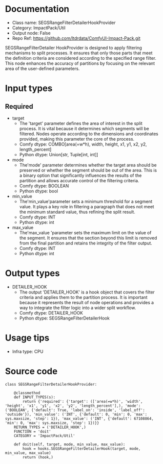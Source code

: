 # Documentation
- Class name: SEGSRangeFilterDetailerHookProvider
- Category: ImpactPack/Util
- Output node: False
- Repo Ref: https://github.com/ltdrdata/ComfyUI-Impact-Pack.git

SEGSRangeFilterDetailer HookProvider is designed to apply filtering mechanisms to split processes. It ensures that only those parts that meet the definition criteria are considered according to the specified range filter. This node enhances the accuracy of partitions by focusing on the relevant area of the user-defined parameters.

# Input types
## Required
- target
    - The 'target' parameter defines the area of interest in the split process. It is vital because it determines which segments will be filtered. Nodes operate according to the dimensions and coordinates provided, making this parameter the core of the process.
    - Comfy dtype: COMBO[area(=w*h), width, height, x1, y1, x2, y2, length_percent]
    - Python dtype: Union[str, Tuple[int, int]]
- mode
    - The'mode' parameter determines whether the target area should be preserved or whether the segment should be out of the area. This is a binary option that significantly influences the results of the partition and allows accurate control of the filtering criteria.
    - Comfy dtype: BOOLEAN
    - Python dtype: bool
- min_value
    - The'min_value'parameter sets a minimum threshold for a segment value. It plays a key role in filtering a paragraph that does not meet the minimum standard value, thus refining the split result.
    - Comfy dtype: INT
    - Python dtype: int
- max_value
    - The'max_value 'parameter sets the maximum limit on the value of the segment. It ensures that the section beyond this limit is removed from the final partition and retains the integrity of the filter output.
    - Comfy dtype: INT
    - Python dtype: int

# Output types
- DETAILER_HOOK
    - The output 'DETAILER_HOOK' is a hook object that covers the filter criteria and applies them to the partition process. It is important because it represents the result of node operations and provides a way to integrate the filter logic into a wider split workflow.
    - Comfy dtype: DETAILER_HOOK
    - Python dtype: SEGSRangeFilterDetailerHook

# Usage tips
- Infra type: CPU

# Source code
```
class SEGSRangeFilterDetailerHookProvider:

    @classmethod
    def INPUT_TYPES(s):
        return {'required': {'target': (['area(=w*h)', 'width', 'height', 'x1', 'y1', 'x2', 'y2', 'length_percent'],), 'mode': ('BOOLEAN', {'default': True, 'label_on': 'inside', 'label_off': 'outside'}), 'min_value': ('INT', {'default': 0, 'min': 0, 'max': sys.maxsize, 'step': 1}), 'max_value': ('INT', {'default': 67108864, 'min': 0, 'max': sys.maxsize, 'step': 1})}}
    RETURN_TYPES = ('DETAILER_HOOK',)
    FUNCTION = 'doit'
    CATEGORY = 'ImpactPack/Util'

    def doit(self, target, mode, min_value, max_value):
        hook = hooks.SEGSRangeFilterDetailerHook(target, mode, min_value, max_value)
        return (hook,)
```
